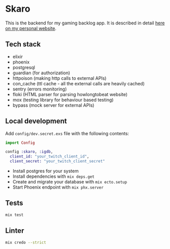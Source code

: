 # Skaro

This is the backend for my gaming backlog app. It is described in detail
[here on my personal website](https://amarchenko.de/igroteka).

## Tech stack

- elixir
- phoenix
- postgresql
- guardian (for authorization)
- httpoison (making http calls to external APIs)
- con_cache (ttl cache - all the external calls are heavily cached)
- sentry (errors monitoring)
- floki (HTML parser for parsing howlongtobeat website)
- mox (testing library for behaviour based testing)
- bypass (mock server for external APIs)

## Local development

Add `config/dev.secret.exs` file with the following contents:

```elixir
import Config

config :skaro, :igdb,
  client_id: "your_twitch_client_id",
  client_secret: "your_twitch_client_secret"
```

- Install postgres for your system
- Install dependencies with `mix deps.get`
- Create and migrate your database with `mix ecto.setup`
- Start Phoenix endpoint with `mix phx.server`

## Tests

```bash
mix test
```

## Linter

```bash
mix credo --strict
```
